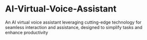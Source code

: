 # AI-Virtual-Voice-Assistant
An AI virtual voice assistant leveraging cutting-edge technology for seamless interaction and assistance, designed to simplify tasks and enhance productivity
